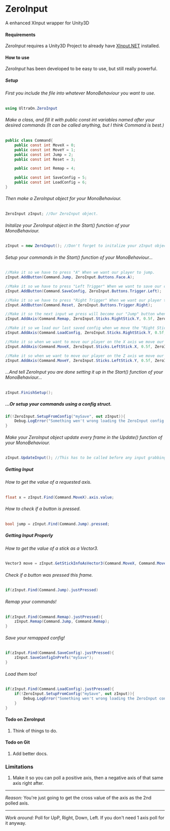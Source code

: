 # ZeroInput
A enhanced XInput wrapper for Unity3D

#### Requirements
*ZeroInput* requires a Unity3D Project to already have [XInput.NET](https://github.com/speps/XInputDotNet) installed.

#### How to use
*ZeroInput* has been developed to be easy to use, but still really powerful.
##### Setup
###### First you include the file into whatever MonoBehaviour you want to use.
```cs
using UltraOn.ZeroInput
```

###### Make a class, and fill it with public const int variables named after your desired commands (It can be called anything, but I think Command is best.)
```cs
public class Command{
	public const int MoveX = 0;
	public const int MoveY = 1;
	public const int Jump = 2;
	public const int Reset = 3;

	public const int Remap = 4;

	public const int SaveConfig = 5;
	public const int LoadConfig = 6;
}
```

###### Then make a ZeroInput object for your MonoBehaviour.
```cs
ZeroInput zInput; //Our ZeroInput object.
```

###### Initalize your ZeroInput object in the Start() function of your MonoBehaviour.
```cs
zInput = new ZeroInput(); //Don't forget to initalize your zInput object.
```

###### Setup your commands in the Start() function of your MonoBehaviour...
```cs
//Make it so we have to press "A" When we want our player to jump.
zInput.AddButton(Command.Jump, ZeroInput.Buttons.Face.A);

//Make it so we have to press "Left Trigger" When we want to save our config.
zInput.AddButton(Command.SaveConfig, ZeroInput.Buttons.Trigger.Left);

//Make it so we have to press "Right Trigger" When we want our player to reset.
zInput.AddButton(Command.Reset, ZeroInput.Buttons.Trigger.Right);

//Make it so the next input we press will become our "Jump" button when we move the "Right Stick" up..
zInput.AddAxis(Command.Remap, ZeroInput.Sticks.RightStick.Y, 0.5f, ZeroInput.ActAs.Button, ZeroInput.ActivateOn.Positive);

//Make it so we load our last saved config when we move the "Right Stick" down..
zInput.AddAxis(Command.LoadConfig, ZeroInput.Sticks.RightStick.Y, 0.5f, ZeroInput.ActAs.Button, ZeroInput.ActivateOn.Negative);

//Make it so when we want to move our player on the X axis we move our left stick left or right.
zInput.AddAxis(Command.MoveX, ZeroInput.Sticks.LeftStick.X, 0.5f, ZeroInput.ActAs.Axis);

//Make it so when we want to move our player on the Z axis we move our left stick up or down.
zInput.AddAxis(Command.MoveY, ZeroInput.Sticks.LeftStick.Y, 0.5f, ZeroInput.ActAs.Axis);
```

###### ...And tell ZeroInput you are done setting it up in the Start() function of your MonoBehaviour...
```cs
zInput.FinishSetup();
```

##### ...Or setup your commands using a config struct.
```cs
if(!ZeroInput.SetupFromConfig("mySave", out zInput)){
	Debug.LogError("Something wen't wrong loading the ZeroInput config saved under " + "mySave");
}
```

###### Make your ZeroInput object update every frame in the Update() function of your MonoBehaviour.
```cs
zInput.UpdateInput(); //This has to be called before any input grabbing calls on every frame.
```
##### Getting Input
###### How to get the value of a requested axis.
```cs
float x = zInput.Find(Command.MoveX).axis.value;
```
###### How to check if a button is pressed.
```cs
bool jump = zInput.Find(Command.Jump).pressed;
```

##### Getting Input Properly
###### How to get the value of a stick as a Vector3.
```cs
Vector3 move = zInput.GetStickInfoAsVector3(Command.MoveX, Command.MoveY);
```

###### Check if a button was pressed this frame.
```cs
if(zInput.Find(Command.Jump).justPressed)
```

###### Remap your commands!
```cs
if(zInput.Find(Command.Remap).justPressed){
	zInput.Remap(Command.Jump, Command.Remap);
}
```

###### Save your remapped config!
```cs
if(zInput.Find(Command.SaveConfig).justPressed){
	zInput.SaveConfigInPrefs("mySave");
}
```
###### Load them too!
```cs
if(zInput.Find(Command.LoadConfig).justPressed){
	if(!ZeroInput.SetupFromConfig("mySave", out zInput)){
		Debug.LogError("Something wen't wrong loading the ZeroInput config saved under " + "mySave");
	}
}
```

#### Todo on ZeroInput
1) Think of things to do.

#### Todo on Git
1) Add better docs.

### Limitations
1) Make it so you can poll a positive axis, then a negative axis of that same axis right after.
___
*Reason:* You're just going to get the cross value of the axis as the 2nd polled axis.
___
*Work around:* Poll for UpP, Right, Down, Left. If you don't need 1 axis poll for it anyway.
